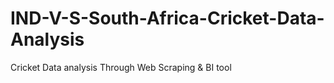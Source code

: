 # IND-V-S-South-Africa-Cricket-Data-Analysis
Cricket Data analysis Through Web Scraping &amp; BI tool
